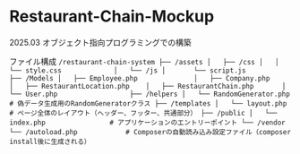 # Restaurant-Chain-Mockup
2025.03 オブジェクト指向プログラミングでの構築

ファイル構成
`
/restaurant-chain-system
├── /assets
│   ├── /css
│   │   └── style.css            
│   └── /js
│       └── script.js            
├── /Models
│   ├── Employee.php             
│   ├── Company.php              
│   ├── RestaurantLocation.php   
│   ├── RestaurantChain.php      
│   └── User.php                 
├── /helpers
│   └── RandomGenerator.php      # 偽データ生成用のRandomGeneratorクラス
├── /templates
│   └── layout.php               # ページ全体のレイアウト（ヘッダー、フッター、共通部分）
├── /public
│   └── index.php                # アプリケーションのエントリーポイント
└── /vendor
    └── /autoload.php            # Composerの自動読み込み設定ファイル（composer install後に生成される）
`